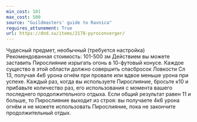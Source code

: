 ```yaml
---
min_cost: 101
max_cost: 500
source: "Guildmasters' guide to Ravnica"
requires_attunement: True
url: https://dnd.su/items/2178-pyroconverger/
---
```


Чудесный предмет, необычный (требуется настройка)
Рекомендованная стоимость: 101-500 зм
Действием вы можете заставить Пирослияние изрыгать огонь в 10-футовый конусе. Каждое существо в этой области должно совершить спасбросок Ловкости Сл 13, получая 4к6 урона огнём при провале или вдвое меньше урона при успехе.
Каждый раз, когда вы используете Пирослияние, бросьте к10 и прибавьте количество раз, его использования с момента вашего последнего продолжительного отдыха. Если общий результат равен 11 и больше, то Пирослияние выходит из строя: вы получаете 4к6 урона огнём и не можете использовать Пирослияние, пока не закончите продолжительный отдых.